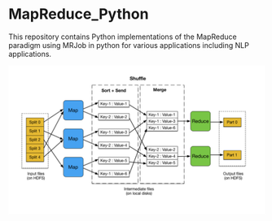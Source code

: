 # MapReduce_Python
This repository contains Python implementations of the MapReduce paradigm using MRJob in python for various applications including NLP applications.


![Source: Sunlab.org - Big Data for Healthcare](images/mapreduce-flow.jpg "MapReduce Flow ")
